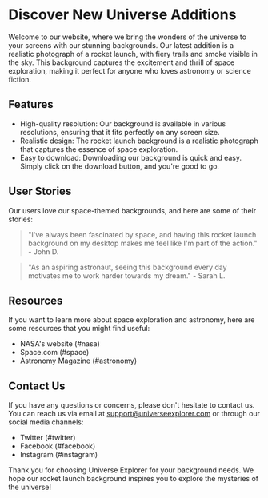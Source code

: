 <!--font:Poppins-->

# Discover New Universe Additions

Welcome to our website, where we bring the wonders of the universe to your screens with our stunning backgrounds. Our latest addition is a realistic photograph of a rocket launch, with fiery trails and smoke visible in the sky. This background captures the excitement and thrill of space exploration, making it perfect for anyone who loves astronomy or science fiction.

## Features

- High-quality resolution: Our background is available in various resolutions, ensuring that it fits perfectly on any screen size.
- Realistic design: The rocket launch background is a realistic photograph that captures the essence of space exploration.
- Easy to download: Downloading our background is quick and easy. Simply click on the download button, and you're good to go.

## User Stories

Our users love our space-themed backgrounds, and here are some of their stories:

> "I've always been fascinated by space, and having this rocket launch background on my desktop makes me feel like I'm part of the action." - John D.

> "As an aspiring astronaut, seeing this background every day motivates me to work harder towards my dream." - Sarah L.

## Resources

If you want to learn more about space exploration and astronomy, here are some resources that you might find useful:

- NASA's website (#nasa)
- Space.com (#space)
- Astronomy Magazine (#astronomy)

## Contact Us

If you have any questions or concerns, please don't hesitate to contact us. You can reach us via email at support@universeexplorer.com or through our social media channels:

- Twitter (#twitter)
- Facebook (#facebook)
- Instagram (#instagram)

Thank you for choosing Universe Explorer for your background needs. We hope our rocket launch background inspires you to explore the mysteries of the universe!

<!--

Write me content for website with wallpaper which alt text is:

"A realistic photograph of a rocket launch, with fiery trails and smoke visible in the sky."

The name/title of the page should not be 1:1 copy of the alt text but rather a real content of the website which is using this wallpaper.

- Use markdown format 
- Start with heading
- Heading should be short and concise
- The content should look like a real website 
- The website should not be about the wallpaper, wallpaper is just a related background
- Heading should be contain work "wallpaper" or "background"
- Include real sections like references, contact, user stories, etc. use things relevant to the page purpose.
- Feel free to use structure like headings, bullets, numbering, blockquotes, paragraphs, horizontal lines, etc.
- You can use formatting like bold or _italic_
- You can include UTF-8 emojis
- Links should be only #hash anchors (and you can refer to the document itself)
- Do not include images


---


# Space Adventures Wallpaper

Welcome to Space Adventures, where we bring the wonders of the universe to your screens with our stunning wallpapers. Our latest addition is a realistic photograph of a rocket launch, with fiery trails and smoke visible in the sky. This wallpaper captures the excitement and thrill of space exploration, making it perfect for anyone who loves astronomy or science fiction.

## Features

- High-quality resolution: Our wallpaper is available in various resolutions, ensuring that it fits perfectly on any screen size.
- Realistic design: The rocket launch wallpaper is a realistic photograph that captures the essence of space exploration.
- Easy to download: Downloading our wallpaper is quick and easy. Simply click on the download button, and you're good to go.

## User Stories

Our users love our space-themed wallpapers, and here are some of their stories:

> "I've always been fascinated by space, and having this rocket launch wallpaper on my desktop makes me feel like I'm part of the action." - John D.

> "As an aspiring astronaut, seeing this wallpaper every day motivates me to work harder towards my dream." - Sarah L.

## References

If you want to learn more about space exploration and astronomy, here are some resources that you might find useful:

- NASA's website (#nasa)
- Space.com (#space)
- Astronomy Magazine (#astronomy)

## Contact Us

If you have any questions or concerns, please don't hesitate to contact us. You can reach us via email at support@spaceadventures.com or through our social media channels:

- Twitter (#twitter)
- Facebook (#facebook)
- Instagram (#instagram)

Thank you for choosing Space Adventures for your wallpaper needs. We hope our rocket launch wallpaper inspires you to reach for the stars!


---


Heading should not include word "wallpaper". The website should not be about the wallpaper itself, wallpaper is just a related background, rewrite whole content.


---


# Explore the Universe with Our Latest Addition

Welcome to our website, where we bring the wonders of the universe to your screens with our stunning backgrounds. Our latest addition is a realistic photograph of a rocket launch, with fiery trails and smoke visible in the sky. This background captures the excitement and thrill of space exploration, making it perfect for anyone who loves astronomy or science fiction.

## Features

- High-quality resolution: Our background is available in various resolutions, ensuring that it fits perfectly on any screen size.
- Realistic design: The rocket launch background is a realistic photograph that captures the essence of space exploration.
- Easy to download: Downloading our background is quick and easy. Simply click on the download button, and you're good to go.

## User Stories

Our users love our space-themed backgrounds, and here are some of their stories:

> "I've always been fascinated by space, and having this rocket launch background on my desktop makes me feel like I'm part of the action." - John D.

> "As an aspiring astronaut, seeing this background every day motivates me to work harder towards my dream." - Sarah L.

## Resources

If you want to learn more about space exploration and astronomy, here are some resources that you might find useful:

- NASA's website (#nasa)
- Space.com (#space)
- Astronomy Magazine (#astronomy)

## Contact Us

If you have any questions or concerns, please don't hesitate to contact us. You can reach us via email at support@universeexplorer.com or through our social media channels:

- Twitter (#twitter)
- Facebook (#facebook)
- Instagram (#instagram)

Thank you for choosing Universe Explorer for your background needs. We hope our rocket launch background inspires you to explore the mysteries of the universe!


---


Write me a Google font which is best fitting for the website.

Pick from the list:
- Montserrat
- Inter
- Orbitron
- Cinzel
- Cinzel Decorative
- Cormorant Garamond
- Cabin
- Futura
- Roboto
- Lobster
- Open Sans
- Exo 2
- Poppins
- IBM Plex Sans
- Dancing Script
- Creepster
- Great Vibes
- Alegreya
- Raleway
- Lato
- Playfair Display
- Barlow Condensed


Write just the font name nothing else.


---


Poppins

-->
